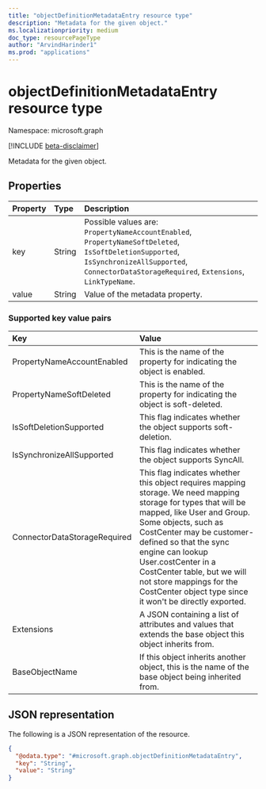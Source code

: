 ```yaml
---
title: "objectDefinitionMetadataEntry resource type"
description: "Metadata for the given object."
ms.localizationpriority: medium
doc_type: resourcePageType
author: "ArvindHarinder1"
ms.prod: "applications"
---
```


# objectDefinitionMetadataEntry resource type

Namespace: microsoft.graph

[!INCLUDE [beta-disclaimer](../../includes/beta-disclaimer.md)]

Metadata for the given object.

## Properties
| Property	   | Type	|Description|
|:---------------|:--------|:----------|
|key|String|Possible values are: `PropertyNameAccountEnabled`, `PropertyNameSoftDeleted`, `IsSoftDeletionSupported`, `IsSynchronizeAllSupported`, `ConnectorDataStorageRequired`, `Extensions`, `LinkTypeName`. |
|value|String|Value of the metadata property.|

### Supported key value pairs
| Key	   |Value|
|:---------------|:----------|
|PropertyNameAccountEnabled| This is the name of the property for indicating the object is enabled. |
|PropertyNameSoftDeleted | This is the name of the property for indicating the object is soft-deleted.  |
|IsSoftDeletionSupported  |This flag indicates whether the object supports soft-deletion.  |
|IsSynchronizeAllSupported |This flag indicates whether the object supports SyncAll. |
|ConnectorDataStorageRequired |This flag indicates whether this object requires mapping storage. We need mapping storage for types that will be mapped, like User and Group. Some objects, such as CostCenter may be customer-defined so that the sync engine can lookup User.costCenter in a CostCenter table, but we will not store mappings for the CostCenter object type since it won't be directly exported.  |
|Extensions  |A JSON containing a list of attributes and values that extends the base object this object inherits from.  |
|BaseObjectName |If this object inherits another object, this is the name of the base object being inherited from.  |

## JSON representation

The following is a JSON representation of the resource.
<!-- {
  "blockType": "resource",
  "@odata.type": "microsoft.graph.objectDefinitionMetadataEntry"
}
-->
``` json
{
  "@odata.type": "#microsoft.graph.objectDefinitionMetadataEntry",
  "key": "String",
  "value": "String"
}
```

<!-- uuid: 8fcb5dbc-d5aa-4681-8e31-b001d5168d79
2015-10-25 14:57:30 UTC -->
<!--
{
  "type": "#page.annotation",
  "description": "metadataEntry resource",
  "keywords": "",
  "section": "documentation",
  "tocPath": "",
  "suppressions": []
}
-->


